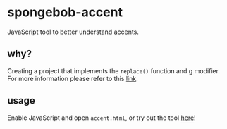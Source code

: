 # spongebob-accent
JavaScript tool to better understand accents.

## why?
Creating a project that implements the `replace()` function and g modifier. For more information please refer to this [link](https://www.youtube.com/watch?v=LkNuo1P7M0s). 

## usage
Enable JavaScript and open `accent.html`, or try out the tool [here](https://junarrrr.github.io/spongebob-accent/accent.html)!
